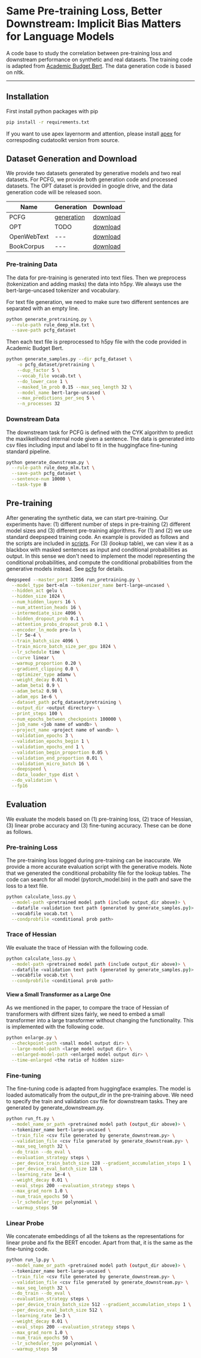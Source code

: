 # Same Pre-training Loss, Better Downstream: Implicit Bias Matters for Language Models

A code base to study the correlation between pre-training loss and downstream performance on synthetic and real datasets. The training code is adapted from [Academic Budget Bert](https://github.com/IntelLabs/academic-budget-bert). The data generation code is based on nltk.

---

## Installation

First install python packages with pip
```bash
pip install -r requirements.txt
```
If you want to use apex layernorm and attention, please install [apex](https://github.com/NVIDIA/apex) for correspoding cudatoolkt version from source.

## Dataset Generation and Download
We provide two datasets generated by generative models and two real datasets. For PCFG, we provide both generation code and processed datasets. The OPT dataset is provided in google drive, and the data generation code will be released soon. 

| Name | Generation | Download |
| --- | --- | --- |
| PCFG | [generation]() | [download]() |
| OPT | TODO | [download]() |
| OpenWebText | --- | [download](https://huggingface.co/datasets/openwebtext) |
| BookCorpus | --- | [download](https://huggingface.co/datasets/bookcorpus) |

### Pre-training Data

The data for pre-training is generated into text files. Then we preprocess (tokenization and adding masks) the data into h5py. We always use the bert-large-uncased tokenizer and vocabulary. 

For text file generation, we need to make sure two different sentences are separated with an empty line. 

```bash
python generate_pretraining.py \
  --rule-path rule_deep_mlm.txt \
  --save-path pcfg_dataset
```

Then each text file is preprocessed to h5py file with the code provided in Academic Budget Bert.

```bash
python generate_samples.py --dir pcfg_dataset \
    -o pcfg_dataset/pretraining \
    --dup_factor 5 \
    --vocab_file vocab.txt \
    --do_lower_case 1 \
    --masked_lm_prob 0.15 --max_seq_length 32 \
    --model_name bert-large-uncased \
    --max_predictions_per_seq 5 \
    --n_processes 32
```

### Downstream Data

The downstream task for PCFG is defined with the CYK algorithm to predict the maxlikelihood internal node given a sentence. The data is generated into csv files including input and label to fit in the huggingface fine-tuning standard pipeline. 

```bash
python generate_downstream.py \
  --rule-path rule_deep_mlm.txt \
  --save-path pcfg_dataset \
  --sentence-num 10000 \
  --task-type B 
```

## Pre-training

After generating the synthetic data, we can start pre-training. Our experiments have: (1) different number of steps in pre-training (2) different model sizes and (3) different pre-training algorithms. For (1) and (2) we use standard deepspeed training code. An example is provided as follows and the scripts are included in [scripts](). For (3) (lookup table), we can view it as a blackbox with masked sentences as input and conditional probabilities as output. In this sense we don't need to implement the model representing the conditional probabilities, and compute the conditional probabilities from the generative models instead. See [pcfg]() for details.

```bash
deepspeed --master_port 32056 run_pretraining.py \
  --model_type bert-mlm --tokenizer_name bert-large-uncased \
  --hidden_act gelu \
  --hidden_size 1024 \
  --num_hidden_layers 16 \
  --num_attention_heads 16 \
  --intermediate_size 4096 \
  --hidden_dropout_prob 0.1 \
  --attention_probs_dropout_prob 0.1 \
  --encoder_ln_mode pre-ln \
  --lr 5e-4 \
  --train_batch_size 4096 \
  --train_micro_batch_size_per_gpu 1024 \
  --lr_schedule time \
  --curve linear \
  --warmup_proportion 0.20 \
  --gradient_clipping 0.0 \
  --optimizer_type adamw \
  --weight_decay 0.01 \
  --adam_beta1 0.9 \
  --adam_beta2 0.98 \
  --adam_eps 1e-6 \
  --dataset_path pcfg_dataset/pretraining \
  --output_dir <output directory> \
  --print_steps 100 \
  --num_epochs_between_checkpoints 100000 \
  --job_name <job name of wandb> \
  --project_name <project name of wandb> \
  --validation_epochs 3 \
  --validation_epochs_begin 1 \
  --validation_epochs_end 1 \
  --validation_begin_proportion 0.05 \
  --validation_end_proportion 0.01 \
  --validation_micro_batch 16 \
  --deepspeed \
  --data_loader_type dist \
  --do_validation \
  --fp16
```

## Evaluation
We evaluate the models based on (1) pre-training loss, (2) trace of Hessian, (3) linear probe accuracy and (3) fine-tuning accuracy. These can be done as follows.

### Pre-training Loss
The pre-training loss logged during pre-training can be inaccurate. We provide a more accurate evaluation script with the generative models. Note that we generated the conditional probability file for the lookup tables. The code can search for all model (pytorch_model.bin) in the path and save the loss to a text file.

```bash
python calculate_loss.py \
  --model-path <pretrained model path (include output_dir above)> \
  --datafile <validation text path (generated by generate_samples.py)> \
  --vocabfile vocab.txt \
  --condprobfile <conditional prob path>
```

### Trace of Hessian
We evaluate the trace of Hessian with the following code.

```bash
python calculate_loss.py \
  --model-path <pretrained model path (include output_dir above)> \
  --datafile <validation text path (generated by generate_samples.py)> \
  --vocabfile vocab.txt \
  --condprobfile <conditional prob path>
```
#### View a Small Transformer as a Large One
As we mentioned in the paper, to compare the trace of Hessian of transformers with diffrent sizes fairly, we need to embed a small transformer into a large transformer without changing the functionality. This is implemented with the following code.

```bash
python enlarge.py \
  --checkpoint-path <small model output dir> \
  --large-model-path <large model output dir> \
  --enlarged-model-path <enlarged model output dir> \
  --time-enlarged <the ratio of hidden size>
```


### Fine-tuning
The fine-tuning code is adapted from huggingface examples. The model is loaded automatically from the output_dir in the pre-training above. We need to specify the train and validation csv file for downstream tasks. They are generated by generate_downstream.py.

```bash
python run_ft.py \
  --model_name_or_path <pretrained model path (output_dir above)> \
  --tokenizer_name bert-large-uncased \
  --train_file <csv file generated by generate_downstream.py> \
  --validation_file <csv file generated by generate_downstream.py> \
  --max_seq_length 32 \
  --do_train --do_eval \
  --evaluation_strategy steps \
  --per_device_train_batch_size 128 --gradient_accumulation_steps 1 \
  --per_device_eval_batch_size 128 \
  --learning_rate 1e-4 \
  --weight_decay 0.01 \
  --eval_steps 200 --evaluation_strategy steps \
  --max_grad_norm 1.0 \
  --num_train_epochs 50 \
  --lr_scheduler_type polynomial \
  --warmup_steps 50
```



### Linear Probe
We concatenate embeddings of all the tokens as the representations for linear probe and fix the BERT encoder. Apart from that, it is the same as the fine-tuning code.

```bash
python run_lp.py \
  --model_name_or_path <pretrained model path (output_dir above)> \
  --tokenizer_name bert-large-uncased \
  --train_file <csv file generated by generate_downstream.py> \
  --validation_file <csv file generated by generate_downstream.py> \
  --max_seq_length 32 \
  --do_train --do_eval \
  --evaluation_strategy steps \
  --per_device_train_batch_size 512 --gradient_accumulation_steps 1 \
  --per_device_eval_batch_size 512 \
  --learning_rate 1e-3 \
  --weight_decay 0.01 \
  --eval_steps 200 --evaluation_strategy steps \
  --max_grad_norm 1.0 \
  --num_train_epochs 50 \
  --lr_scheduler_type polynomial \
  --warmup_steps 50
```
